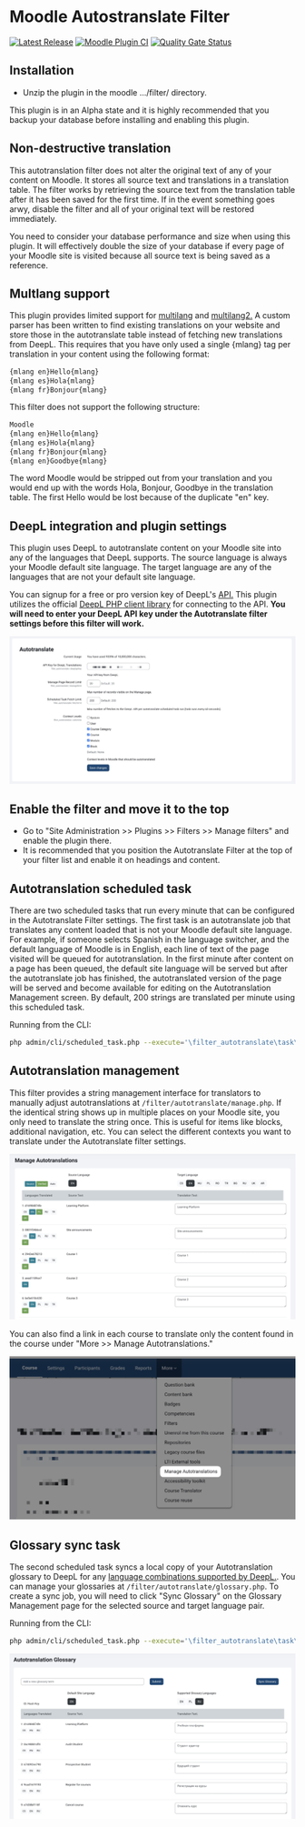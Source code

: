 # Moodle Autostranslate Filter

[![Latest Release](https://img.shields.io/github/v/release/jamfire/moodle-filter_autotranslate)](https://github.com/jamfire/moodle-filter_autotranslate/releases) [![Moodle Plugin CI](https://github.com/jamfire/moodle-filter_autotranslate/actions/workflows/moodle-ci.yml/badge.svg)](https://github.com/jamfire/moodle-filter_autotranslate/actions/workflows/moodle-ci.yml) [![Quality Gate Status](https://sonarcloud.io/api/project_badges/measure?project=jamfire_moodle-filter_autotranslate&metric=alert_status)](https://sonarcloud.io/summary/new_code?id=jamfire_moodle-filter_autotranslate)

## Installation

-   Unzip the plugin in the moodle .../filter/ directory.

This plugin is in an Alpha state and it is highly recommended that you backup your database before installing and enabling this plugin.

## Non-destructive translation

This autotranslation filter does not alter the original text of any of your content on Moodle. It stores all source text and translations in a translation table. The filter works by retrieving the source text from the translation table after it has been saved for the first time. If in the event something goes arwy, disable the filter and all of your original text will be restored immediately.

You need to consider your database performance and size when using this plugin. It will effectively double the size of your database if every page of your Moodle site is visited because all source text is being saved as a reference.

## Multlang support

This plugin provides limited support for [multilang](https://docs.moodle.org/403/en/Multi-language_content_filter) and [multilang2.](https://moodle.org/plugins/filter_multilang2) A custom parser has been written to find existing translations on your website and store those in the autotranslate table instead of fetching new translations from DeepL. This requires that you have only used a single {mlang} tag per translation in your content using the following format:

```
{mlang en}Hello{mlang}
{mlang es}Hola{mlang}
{mlang fr}Bonjour{mlang}
```

This filter does not support the following structure:

```
Moodle
{mlang en}Hello{mlang}
{mlang es}Hola{mlang}
{mlang fr}Bonjour{mlang}
{mlang en}Goodbye{mlang}
```

The word Moodle would be stripped out from your translation and you would end up with the words Hola, Bonjour, Goodbye in the translation table. The first Hello would be lost because of the duplicate "en" key.

## DeepL integration and plugin settings

This plugin uses DeepL to autotranslate content on your Moodle site into any of the languages that DeepL supports. The source language is always your Moodle default site language. The target language are any of the languages that are not your default site language.

You can signup for a free or pro version key of DeepL's [API.](https://www.deepl.com/pro-api) This plugin utilizes the official [DeepL PHP client library](https://github.com/DeepLcom/deepl-php) for connecting to the API. **You will need to enter your DeepL API key under the Autotranslate filter settings before this filter will work.**

![Autotranslate Settings](docs/settings.jpg)

## Enable the filter and move it to the top

-   Go to "Site Administration &gt;&gt; Plugins &gt;&gt; Filters &gt;&gt; Manage filters" and enable the plugin there.
-   It is recommended that you position the Autotranslate Filter at the top of your filter list and enable it on headings and content.

## Autotranslation scheduled task

There are two scheduled tasks that run every minute that can be configured in the Autotranslate Filter settings. The first task is an autotranslate job that translates any content loaded that is not your Moodle default site language. For example, if someone selects Spanish in the language switcher, and the default language of Moodle is in English, each line of text of the page visited will be queued for autotranslation. In the first minute after content on a page has been queued, the default site language will be served but after the autotranslate job has finished, the autotranslated version of the page will be served and become available for editing on the Autotranslation Management screen. By default, 200 strings are translated per minute using this scheduled task.

Running from the CLI:

```bash
php admin/cli/scheduled_task.php --execute='\filter_autotranslate\task\autotranslate_task'
```

## Autotranslation management

This filter provides a string management interface for translators to manually adjust autotranslations at `/filter/autotranslate/manage.php`. If the identical string shows up in multiple places on your Moodle site, you only need to translate the string once. This is useful for items like blocks, additional navigation, etc. You can select the different contexts you want to translate under the Autotranslate filter settings.

![Manage Page](docs/manage.jpg)

You can also find a link in each course to translate only the content found in the course under "More &gt;&gt; Manage Autotranslations."

![Manage from Course](docs/course.jpg)

## Glossary sync task

The second scheduled task syncs a local copy of your Autotranslation glossary to DeepL for any [language combinations supported by DeepL.](https://www.deepl.com/docs-api/glossaries). You can manage your glossaries at `/filter/autotranslate/glossary.php`. To create a sync job, you will need to click "Sync Glossary" on the Glossary Management page for the selected source and target language pair.

Running from the CLI:

```bash
php admin/cli/scheduled_task.php --execute='\filter_autotranslate\task\sync_glossaries_task'
```

![Glossary Page](docs/glossary.jpg)
